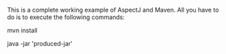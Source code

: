 This is a complete working example of AspectJ and Maven. All you have to do is to execute the following commands:

mvn install

java -jar 'produced-jar'
